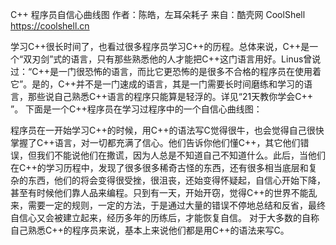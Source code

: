 C++ 程序员自信心曲线图
作者：陈皓，左耳朵耗子
来自：酷壳网 CoolShell https://coolshell.cn

学习C++很长时间了，也看过很多程序员学习C++的历程。总体来说，C++是一个“双刃剑”式的语言，只有那些熟悉他的人才能把C++这门语言用好。Linus曾说过：“C++是一门很恐怖的语言，而比它更恐怖的是很多不合格的程序员在使用着它”。是的，C++并不是一门速成的语言，其是一门需要长时间磨练和学习的语言，那些说自己熟悉C++语言的程序只能算是轻浮的。详见“21天教你学会C++ ”。
下面是一个C++程序员在学习过程序中的一个自信心曲线图：

程序员在一开始学习C++的时候，用C++的语法写C觉得很牛，也会觉得自己很快掌握了C++语言，对一切都充满了信心。他们告诉你他们懂C++，其它他们错误，但我们不能说他们在撒谎，因为人总是不知道自己不知道什么。此后，当他们在C++的学习历程中，发现了很多很多稀奇古怪的东西，还有很多相当底层和复杂的东西，他们的将会变得很受挫，很沮丧，还始变得怀疑起，自信心开始下降，甚至有时候他们靠人品来编程。只到有一天，开始开窃，觉得C++的世界不能乱来，需要一定的规则，一定的方法，于是通过大量的错误不停地总结和反省，最终自信心又会被建立起来，经历多年的历练后，才能恢复自信。
对于大多数的自称自己熟悉C++的程序员来说，基本上来说他们都是用C++的语法来写C。